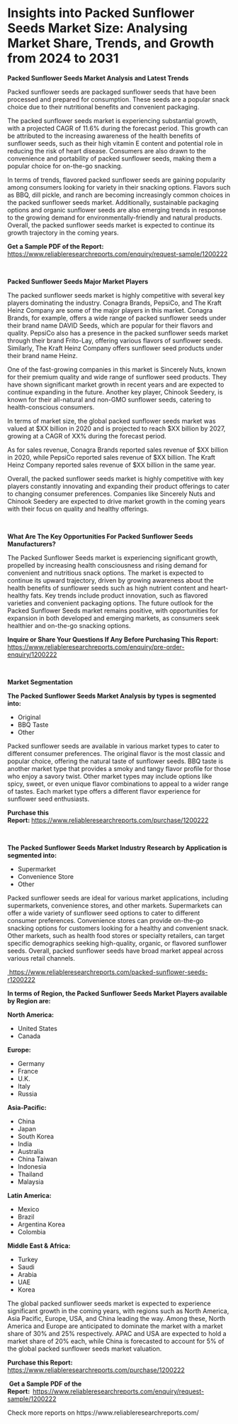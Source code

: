 <p><h1>Insights into Packed Sunflower Seeds Market Size: Analysing Market Share, Trends, and Growth from 2024 to 2031</h1></p><p><strong>Packed Sunflower Seeds Market Analysis and Latest Trends</strong></p>
<p><p>Packed sunflower seeds are packaged sunflower seeds that have been processed and prepared for consumption. These seeds are a popular snack choice due to their nutritional benefits and convenient packaging.</p><p>The packed sunflower seeds market is experiencing substantial growth, with a projected CAGR of 11.6% during the forecast period. This growth can be attributed to the increasing awareness of the health benefits of sunflower seeds, such as their high vitamin E content and potential role in reducing the risk of heart disease. Consumers are also drawn to the convenience and portability of packed sunflower seeds, making them a popular choice for on-the-go snacking.</p><p>In terms of trends, flavored packed sunflower seeds are gaining popularity among consumers looking for variety in their snacking options. Flavors such as BBQ, dill pickle, and ranch are becoming increasingly common choices in the packed sunflower seeds market. Additionally, sustainable packaging options and organic sunflower seeds are also emerging trends in response to the growing demand for environmentally-friendly and natural products. Overall, the packed sunflower seeds market is expected to continue its growth trajectory in the coming years.</p></p>
<p><strong>Get a Sample PDF of the Report:&nbsp;</strong> <a href="https://www.reliableresearchreports.com/enquiry/request-sample/1200222">https://www.reliableresearchreports.com/enquiry/request-sample/1200222</a></p>
<p>&nbsp;</p>
<p><strong>Packed Sunflower Seeds Major Market Players</strong></p>
<p><p>The packed sunflower seeds market is highly competitive with several key players dominating the industry. Conagra Brands, PepsiCo, and The Kraft Heinz Company are some of the major players in this market. Conagra Brands, for example, offers a wide range of packed sunflower seeds under their brand name DAVID Seeds, which are popular for their flavors and quality. PepsiCo also has a presence in the packed sunflower seeds market through their brand Frito-Lay, offering various flavors of sunflower seeds. Similarly, The Kraft Heinz Company offers sunflower seed products under their brand name Heinz.</p><p>One of the fast-growing companies in this market is Sincerely Nuts, known for their premium quality and wide range of sunflower seed products. They have shown significant market growth in recent years and are expected to continue expanding in the future. Another key player, Chinook Seedery, is known for their all-natural and non-GMO sunflower seeds, catering to health-conscious consumers. </p><p>In terms of market size, the global packed sunflower seeds market was valued at $XX billion in 2020 and is projected to reach $XX billion by 2027, growing at a CAGR of XX% during the forecast period.</p><p>As for sales revenue, Conagra Brands reported sales revenue of $XX billion in 2020, while PepsiCo reported sales revenue of $XX billion. The Kraft Heinz Company reported sales revenue of $XX billion in the same year.</p><p>Overall, the packed sunflower seeds market is highly competitive with key players constantly innovating and expanding their product offerings to cater to changing consumer preferences. Companies like Sincerely Nuts and Chinook Seedery are expected to drive market growth in the coming years with their focus on quality and healthy offerings.</p></p>
<p>&nbsp;</p>
<p><strong>What Are The Key Opportunities For Packed Sunflower Seeds Manufacturers?</strong></p>
<p><p>The Packed Sunflower Seeds market is experiencing significant growth, propelled by increasing health consciousness and rising demand for convenient and nutritious snack options. The market is expected to continue its upward trajectory, driven by growing awareness about the health benefits of sunflower seeds such as high nutrient content and heart-healthy fats. Key trends include product innovation, such as flavored varieties and convenient packaging options. The future outlook for the Packed Sunflower Seeds market remains positive, with opportunities for expansion in both developed and emerging markets, as consumers seek healthier and on-the-go snacking options.</p></p>
<p><strong>Inquire or Share Your Questions If Any Before Purchasing This Report:</strong> <a href="https://www.reliableresearchreports.com/enquiry/pre-order-enquiry/1200222">https://www.reliableresearchreports.com/enquiry/pre-order-enquiry/1200222</a></p>
<p>&nbsp;</p>
<p><strong>Market Segmentation</strong></p>
<p><strong>The Packed Sunflower Seeds Market Analysis by types is segmented into:</strong></p>
<p><ul><li>Original</li><li>BBQ Taste</li><li>Other</li></ul></p>
<p><p>Packed sunflower seeds are available in various market types to cater to different consumer preferences. The original flavor is the most classic and popular choice, offering the natural taste of sunflower seeds. BBQ taste is another market type that provides a smoky and tangy flavor profile for those who enjoy a savory twist. Other market types may include options like spicy, sweet, or even unique flavor combinations to appeal to a wider range of tastes. Each market type offers a different flavor experience for sunflower seed enthusiasts.</p></p>
<p><strong>Purchase this Report:&nbsp;</strong><a href="https://www.reliableresearchreports.com/purchase/1200222">https://www.reliableresearchreports.com/purchase/1200222</a></p>
<p>&nbsp;</p>
<p><strong>The Packed Sunflower Seeds Market Industry Research by Application is segmented into:</strong></p>
<p><ul><li>Supermarket</li><li>Convenience Store</li><li>Other</li></ul></p>
<p><p>Packed sunflower seeds are ideal for various market applications, including supermarkets, convenience stores, and other markets. Supermarkets can offer a wide variety of sunflower seed options to cater to different consumer preferences. Convenience stores can provide on-the-go snacking options for customers looking for a healthy and convenient snack. Other markets, such as health food stores or specialty retailers, can target specific demographics seeking high-quality, organic, or flavored sunflower seeds. Overall, packed sunflower seeds have broad market appeal across various retail channels.</p></p>
<p><a href="https://www.reliableresearchreports.com/packed-sunflower-seeds-r1200222">&nbsp;https://www.reliableresearchreports.com/packed-sunflower-seeds-r1200222</a></p>
<p><strong>In terms of Region, the Packed Sunflower Seeds Market Players available by Region are:</strong></p>
<p>
    <p> <strong> North America: </strong>
        <ul>
            <li>United States</li>
            <li>Canada</li>
        </ul>
        </p> 
    <p> <strong> Europe: </strong>
        <ul>
            <li>Germany</li>
            <li>France</li>
            <li>U.K.</li>
            <li>Italy</li>
            <li>Russia</li>
        </ul>
        </p> 
    <p> <strong> Asia-Pacific: </strong>
        <ul>
            <li>China</li>
            <li>Japan</li>
            <li>South Korea</li>
            <li>India</li>
            <li>Australia</li>
            <li>China Taiwan</li>
            <li>Indonesia</li>
            <li>Thailand</li>
            <li>Malaysia</li>
        </ul>
        </p> 
    <p> <strong> Latin America: </strong>
        <ul>
            <li>Mexico</li>
            <li>Brazil</li>
            <li>Argentina Korea</li>
            <li>Colombia</li>
        </ul>
        </p> 
    <p> <strong> Middle East & Africa: </strong>
        <ul>
            <li>Turkey</li>
            <li>Saudi</li>
            <li>Arabia</li>
            <li>UAE</li>
            <li>Korea</li>
        </ul>
    </p>
    </p>
<p><p>The global packed sunflower seeds market is expected to experience significant growth in the coming years, with regions such as North America, Asia Pacific, Europe, USA, and China leading the way. Among these, North America and Europe are anticipated to dominate the market with a market share of 30% and 25% respectively. APAC and USA are expected to hold a market share of 20% each, while China is forecasted to account for 5% of the global packed sunflower seeds market valuation.</p></p>
<p><strong>Purchase this Report: </strong><a href="https://www.reliableresearchreports.com/purchase/1200222">https://www.reliableresearchreports.com/purchase/1200222</a></p>
<p>&nbsp;<strong>Get a Sample PDF of the Report:&nbsp;&nbsp;</strong><a href="https://www.reliableresearchreports.com/enquiry/request-sample/1200222">https://www.reliableresearchreports.com/enquiry/request-sample/1200222</a></p>
<p><strong></strong></p>
<p>Check more reports on https://www.reliableresearchreports.com/</p>